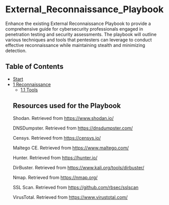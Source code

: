 # External_Reconnaissance_Playbook

Enhance the existing External Reconnaissance Playbook to provide a comprehensive guide for cybersecurity professionals engaged in penetration testing and security assessments.
The playbook will outline various techniques and tools that pentesters can leverage to conduct effective reconnaissance while maintaining stealth and minimizing detection.

## Table of Contents

<ul>
    <li><a href="#start">Start</a></li>
    <li><a href="https://github.com/jcpio00/External_Reconnaissance_Playbook/tree/main/Reconnaissance">1 Reconnaissance</a>
        <ul>
            <li><a href="Tools/Tool Selection.md">1.1 Tools</a></li>
</ul>

## Resources used for the Playbook

<p> Shodan. Retrieved from <a href="https://www.shodan.io/">https://www.shodan.io/</a></p>

<p> DNSDumpster. Retrieved from <a href="https://dnsdumpster.com/">https://dnsdumpster.com/</a></p>

<p> Censys. Retrieved from <a href="https://censys.io/">https://censys.io/</a></p>

<p> Maltego CE. Retrieved from <a href="https://www.maltego.com/">https://www.maltego.com/</a></p>

<p> Hunter. Retrieved from <a href="https://hunter.io/">https://hunter.io/</a></p>

<p> DirBuster. Retrieved from <a href="https://www.kali.org/tools/dirbuster/">https://www.kali.org/tools/dirbuster/</a></p>

<p> Nmap. Retrieved from <a href="https://nmap.org/">https://nmap.org/</a></p>

<p> SSL Scan. Retrieved from <a href="https://github.com/rbsec/sslscan">https://github.com/rbsec/sslscan</a></p>

<p> VirusTotal. Retrieved from <a href="https://www.virustotal.com/">https://www.virustotal.com/</a></p>
